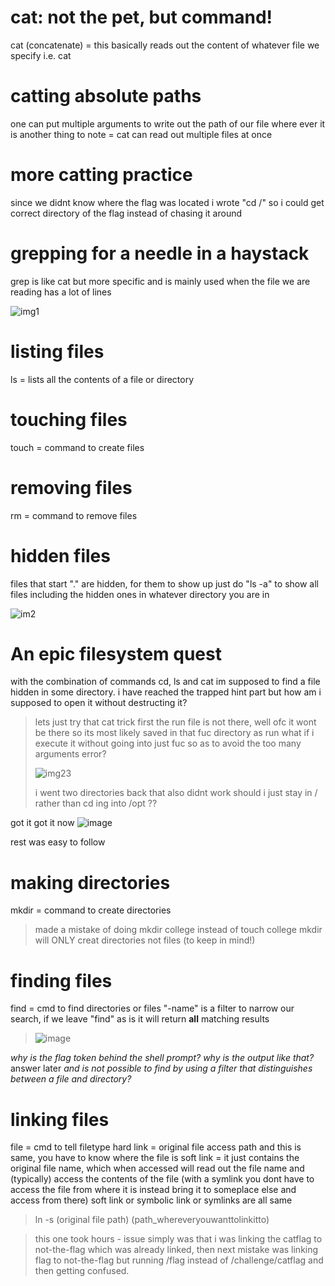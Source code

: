 # cat: not the pet, but command!

cat (concatenate) =  this basically reads out the content of whatever file we specify
i.e. cat <file>

# catting absolute paths

one can put multiple arguments to write out the path of our file where ever it is
another thing to note = cat can read out multiple files at once

# more catting practice

since we didnt know where the flag was located i wrote "cd /" so i could get correct directory of the flag instead of chasing it around

# grepping for a needle in a haystack

grep is like cat but more specific and is mainly used when the file we are reading has a lot of lines

![img1](https://github.com/user-attachments/assets/c06fac02-4a84-4270-8c40-4174267473da)

# listing files

ls = lists all the contents of a file or directory

# touching files

touch = command to create files

# removing files

rm = command to remove files

# hidden files

files that start "." are hidden, for them to show up just do "ls -a" to show all files including the hidden ones in whatever directory you are in

![im2](https://github.com/user-attachments/assets/e2ad0dac-1add-4a25-83b0-d85cb6e321db)

# An epic filesystem quest

with the combination of commands cd, ls and cat im supposed to find a file hidden in some directory. i have reached the trapped hint part but how am i supposed to open it without destructing it? 
> lets just try that cat trick first
> the run file is not there, well ofc it wont be there so its most likely saved in that fuc directory as run what if i execute it without going into just fuc so as to avoid the too many arguments error?
> 
> ![img23](https://github.com/user-attachments/assets/f1836384-24fb-4f75-8325-cdc88bc2bbe4)
>
> i went two directories back that also didnt work should i just stay in / rather than cd ing into /opt ??

got it got it now 
![image](https://github.com/user-attachments/assets/61c03967-dd91-49a4-9be8-7582f98718e0)

rest was easy to follow

# making directories

mkdir = command to create directories
> made a mistake of doing mkdir college instead of touch college
> mkdir will ONLY creat directories not files (to keep in mind!)

# finding files

find = cmd to find directories or files
"-name" is a filter to narrow our search, if we leave "find" as is it will return **all** matching results

> ![image](https://github.com/user-attachments/assets/6e2d1ada-c7e0-4e1d-9cd3-5a45807dc73f)

_why is the flag token behind the shell prompt? why is the output like that?_
answer later
_and is not possible to find by using a filter that distinguishes between a file and directory?_

# linking files

file = cmd to tell filetype
hard link = original file access path and this is same, you have to know where the file is
soft link = it just contains the original file name, which when accessed will read out the file name and (typically) access the contents of the file (with a symlink you dont have to access the file from where it is instead bring it to someplace else and access from there)
soft link or symbolic link or symlinks are all same
> ln -s (original file path) (path_whereveryouwanttolinkitto)

> this one took hours - issue simply was that i was linking the catflag to not-the-flag which was already linked, then next mistake was linking flag to not-the-flag but running /flag instead of /challenge/catflag and then getting confused.

